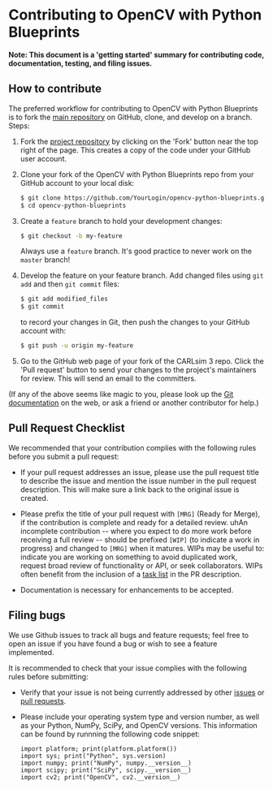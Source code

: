 
# Contributing to OpenCV with Python Blueprints

**Note: This document is a 'getting started' summary for contributing code,
documentation, testing, and filing issues.**

How to contribute
-----------------

The preferred workflow for contributing to OpenCV with Python Blueprints is to fork the
[main repository](https://github.com/mbeyeler/opencv-python-blueprints) on
GitHub, clone, and develop on a branch. Steps:

1. Fork the [project repository](https://github.com/mbeyeler/opencv-python-blueprints)
   by clicking on the 'Fork' button near the top right of the page. This creates
   a copy of the code under your GitHub user account.

2. Clone your fork of the OpenCV with Python Blueprints repo from your GitHub account to your local disk:

   ```bash
   $ git clone https://github.com/YourLogin/opencv-python-blueprints.git
   $ cd opencv-python-blueprints
   ```

3. Create a ``feature`` branch to hold your development changes:

   ```bash
   $ git checkout -b my-feature
   ```

   Always use a ``feature`` branch. It's good practice to never work on the ``master`` branch!

4. Develop the feature on your feature branch. Add changed files using ``git add`` and then ``git commit`` files:

   ```bash
   $ git add modified_files
   $ git commit
   ```

   to record your changes in Git, then push the changes to your GitHub account with:

   ```bash
   $ git push -u origin my-feature
   ```

5. Go to the GitHub web page of your fork of the CARLsim 3 repo.
Click the 'Pull request' button to send your changes to the project's maintainers for
review. This will send an email to the committers.

(If any of the above seems like magic to you, please look up the
[Git documentation](https://git-scm.com/documentation) on the web, or ask a friend or another contributor for help.)

Pull Request Checklist
----------------------

We recommended that your contribution complies with the
following rules before you submit a pull request:

-  If your pull request addresses an issue, please use the pull request title
   to describe the issue and mention the issue number in the pull request description.
   This will make sure a link back to the original issue is created.

-  Please prefix the title of your pull request with `[MRG]` (Ready for
   Merge), if the contribution is complete and ready for a detailed review.
   uhAn incomplete contribution -- where you expect to do more work before
   receiving a full review -- should be prefixed `[WIP]` (to indicate a work
   in progress) and changed to `[MRG]` when it matures. WIPs may be useful
   to: indicate you are working on something to avoid duplicated work,
   request broad review of functionality or API, or seek collaborators.
   WIPs often benefit from the inclusion of a
   [task list](https://github.com/blog/1375-task-lists-in-gfm-issues-pulls-comments)
   in the PR description.

-  Documentation is necessary for enhancements to be accepted.


Filing bugs
-----------
We use Github issues to track all bugs and feature requests; feel free to
open an issue if you have found a bug or wish to see a feature implemented.

It is recommended to check that your issue complies with the
following rules before submitting:

-  Verify that your issue is not being currently addressed by other
   [issues](https://github.com/mbeyeler/opencv-python-blueprints/issues?q=)
   or [pull requests](https://github.com/mbeyeler/opencv-python-blueprints/pulls?q=).
   
-  Please include your operating system type and version number, as well as your Python,
   NumPy, SciPy, and OpenCV versions.
   This information can be found by runnning the following code snippet:
   
   ```
   import platform; print(platform.platform())
   import sys; print("Python", sys.version)
   import numpy; print("NumPy", numpy.__version__)
   import scipy; print("SciPy", scipy.__version__)
   import cv2; print("OpenCV", cv2.__version__)
